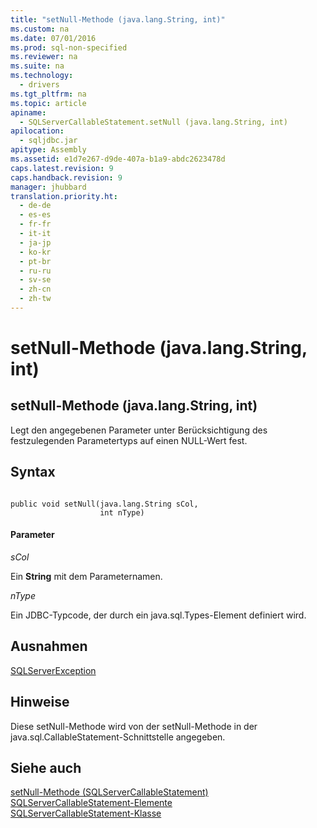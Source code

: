 ```yaml
---
title: "setNull-Methode (java.lang.String, int)"
ms.custom: na
ms.date: 07/01/2016
ms.prod: sql-non-specified
ms.reviewer: na
ms.suite: na
ms.technology: 
  - drivers
ms.tgt_pltfrm: na
ms.topic: article
apiname: 
  - SQLServerCallableStatement.setNull (java.lang.String, int)
apilocation: 
  - sqljdbc.jar
apitype: Assembly
ms.assetid: e1d7e267-d9de-407a-b1a9-abdc2623478d
caps.latest.revision: 9
caps.handback.revision: 9
manager: jhubbard
translation.priority.ht: 
  - de-de
  - es-es
  - fr-fr
  - it-it
  - ja-jp
  - ko-kr
  - pt-br
  - ru-ru
  - sv-se
  - zh-cn
  - zh-tw
---
```

# setNull-Methode (java.lang.String, int)
    
## setNull\-Methode \(java.lang.String, int\)  
 Legt den angegebenen Parameter unter Berücksichtigung des festzulegenden Parametertyps auf einen NULL\-Wert fest.  
  
## Syntax  
  
```  
  
public void setNull(java.lang.String sCol,  
                    int nType)  
```  
  
#### Parameter  
 *sCol*  
  
 Ein **String** mit dem Parameternamen.  
  
 *nType*  
  
 Ein JDBC\-Typcode, der durch ein java.sql.Types\-Element definiert wird.  
  
## Ausnahmen  
 [SQLServerException](../content/SQLServerException-Class.md)  
  
## Hinweise  
 Diese setNull\-Methode wird von der setNull\-Methode in der java.sql.CallableStatement\-Schnittstelle angegeben.  
  
## Siehe auch  
 [setNull-Methode &#40;SQLServerCallableStatement&#41;](../content/setNull-Method--SQLServerCallableStatement-.md)   
 [SQLServerCallableStatement-Elemente](../content/SQLServerCallableStatement-Members.md)   
 [SQLServerCallableStatement-Klasse](../content/SQLServerCallableStatement-Class.md)  
  
  
